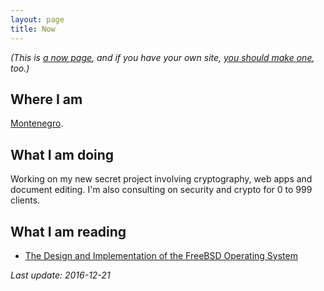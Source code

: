```yaml
---
layout: page
title: Now
---
```


*(This is [a now page](https://nownownow.com/about), and if you have your own
site, [you should make one](https://nownownow.com/about), too.)*

## Where I am

[Montenegro](https://www.instagram.com/p/BLtkWqVA4G7/?taken-by=dchest).

## What I am doing

Working on my new secret project involving cryptography, web apps and document
editing. I'm also consulting on security and crypto for 0 to 999 clients.

## What I am reading

* [The Design and Implementation of the FreeBSD Operating System](https://www.bookdepository.com/The-Design-and-Implementation-of-the-FreeBSD-Operating-System-Marshall-Kirk-McKusick-George-V-Neville-Neil/9780321968975?ref=grid-view)

*Last update: 2016-12-21*
